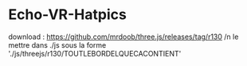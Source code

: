 # Echo-VR-Hatpics

download : https://github.com/mrdoob/three.js/releases/tag/r130 /n
le mettre dans ./js sous la forme './js/threejs/r130/TOUTLEBORDELQUECACONTIENT'
